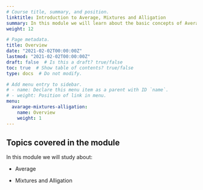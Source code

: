 ```yaml
---
# Course title, summary, and position.
linktitle: Introduction to Average, Mixtures and Alligation
summary: In this module we will learn about the basic concepts of Average, Mixtures and Alligation.
weight: 12

# Page metadata.
title: Overview
date: "2021-02-02T00:00:00Z"
lastmod: "2021-02-02T00:00:00Z"
draft: false  # Is this a draft? true/false
toc: true  # Show table of contents? true/false
type: docs  # Do not modify.

# Add menu entry to sidebar.
# - name: Declare this menu item as a parent with ID `name`.
# - weight: Position of link in menu.
menu:
  avarage-mixtures-alligation:
    name: Overview
    weight: 1
---
```


## Topics covered in the module

In this module we will study about:

- Average

- Mixtures and Alligation



